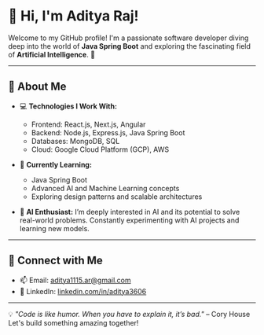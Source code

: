# 👋 Hi, I'm Aditya Raj!

Welcome to my GitHub profile! I'm a passionate software developer diving deep into the world of **Java Spring Boot** and exploring the fascinating field of **Artificial Intelligence**. 🚀

---

## 🌟 About Me
- 💻 **Technologies I Work With:**
  - Frontend: React.js, Next.js, Angular
  - Backend: Node.js, Express.js, Java Spring Boot
  - Databases: MongoDB, SQL
  - Cloud: Google Cloud Platform (GCP), AWS

- 🌱 **Currently Learning:**
  - Java Spring Boot
  - Advanced AI and Machine Learning concepts
  - Exploring design patterns and scalable architectures

- 🤖 **AI Enthusiast:** I’m deeply interested in AI and its potential to solve real-world problems. Constantly experimenting with AI projects and learning new models.

---

## 🔗 Connect with Me
- 📫 Email: [aditya1115.ar@gmail.com](mailto:aditya1115.ar@gmail.com)
- 💼 LinkedIn: [linkedin.com/in/aditya3606](https://linkedin.com/in/aditya-raj)

---

💡 *"Code is like humor. When you have to explain it, it’s bad."* – Cory House  
Let's build something amazing together!
